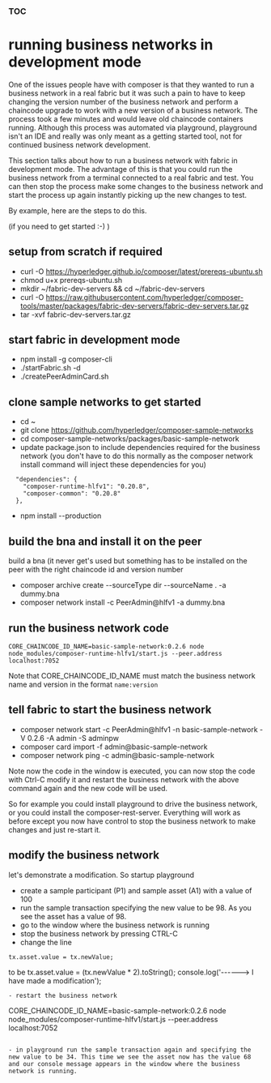 ### [TOC](./TOC.md)

# running business networks in development mode

One of the issues people have with composer is that they wanted to run a business network in a real fabric but it was such a pain to have to keep changing the version number of the business network and perform a chaincode upgrade to work with a new version of a business network. The process took a few minutes and would leave old chaincode containers running. Although this process was automated via playground, playground isn't an IDE and really was only meant as a getting started tool, not for continued business network development. 

This section talks about how to run a business network with fabric in development mode. The advantage of this is that you could run the business network from a terminal connected to a real fabric and test. You can then stop the process make some changes to the business network and start the process up again instantly picking up the new changes to test.

By example, here are the steps to do this.

(if you need to get started :-) )

## setup from scratch if required
- curl -O https://hyperledger.github.io/composer/latest/prereqs-ubuntu.sh
- chmod u+x prereqs-ubuntu.sh
- mkdir ~/fabric-dev-servers && cd ~/fabric-dev-servers
- curl -O https://raw.githubusercontent.com/hyperledger/composer-tools/master/packages/fabric-dev-servers/fabric-dev-servers.tar.gz
- tar -xvf fabric-dev-servers.tar.gz

## start fabric in development mode
- npm install -g composer-cli
- ./startFabric.sh -d
- ./createPeerAdminCard.sh

## clone sample networks to get started
- cd ~
- git clone https://github.com/hyperledger/composer-sample-networks
- cd composer-sample-networks/packages/basic-sample-network
- update package.json to include dependencies required for the business network (you don't have to do this normally as the composer network install command will inject these dependencies for you)
```
  "dependencies": {
    "composer-runtime-hlfv1": "0.20.8",
    "composer-common": "0.20.8"
  },
```
- npm install --production

## build the bna and install it on the peer
build a bna (it never get's used but something has to be installed on the peer with the right chaincode id and version number
- composer archive create --sourceType dir --sourceName . -a dummy.bna
- composer network install -c PeerAdmin@hlfv1 -a dummy.bna

## run the business network code
```
CORE_CHAINCODE_ID_NAME=basic-sample-network:0.2.6 node node_modules/composer-runtime-hlfv1/start.js --peer.address localhost:7052
```
Note that CORE_CHAINCODE_ID_NAME must match the business network name and version in the format `name:version`

## tell fabric to start the business network
- composer network start -c PeerAdmin@hlfv1 -n basic-sample-network -V 0.2.6 -A admin -S adminpw
- composer card import -f admin@basic-sample-network
- composer network ping -c admin@basic-sample-network

Note now the code in the window is executed, you can now stop the code with Ctrl-C modify it and restart the business network with the above
command again and the new code will be used.

So for example you could install playground to drive the business network, or you could install the composer-rest-server. Everything will work as before except you now have control to stop the business network to make changes and just re-start it.

## modify the business network 
let's demonstrate a modification. So startup playground
- create a sample participant (P1) and sample asset (A1) with a value of 100
- run the sample transaction specifying the new value to be 98. As you see the asset has a value of 98.
- go to the window where the business network is running
- stop the business network by pressing CTRL-C
- change the line
```
tx.asset.value = tx.newValue;
```
to be
tx.asset.value = (tx.newValue * 2).toString();
console.log('------>  I have made a modification');
```
- restart the business network
```
CORE_CHAINCODE_ID_NAME=basic-sample-network:0.2.6 node node_modules/composer-runtime-hlfv1/start.js --peer.address localhost:7052
```

- in playground run the sample transaction again and specifying the new value to be 34. This time we see the asset now has the value 68 and our console message appears in the window where the business network is running.